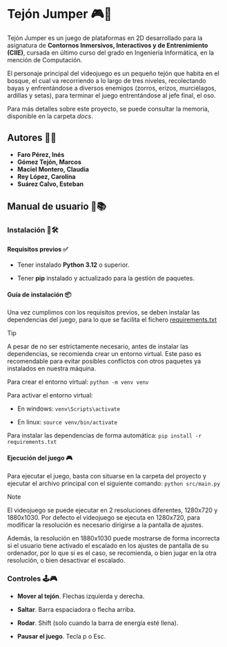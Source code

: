 # Tejón Jumper 🎮🚀

Tejón Jumper es un juego de plataformas en 2D desarrollado para la asignatura de **Contornos Inmersivos, Interactivos y de Entrenimiento (CIIE)**, cursada en último curso del grado en Ingeniería Informática, en la mención de Computación.

El personaje principal del videojuego es un pequeño tejón que habita en el bosque, el cual va recorriendo a lo largo de tres niveles, recolectando bayas y enfrentándose a diversos enemigos (zorros, erizos, murciélagos, ardillas y setas), para terminar el juego entrentándose al jefe final, el oso.

Para más detalles sobre este proyecto, se puede consultar la memoria, disponible en la carpeta _docs_.

## Autores 💪👥

- **Faro Pérez, Inés**
- **Gómez Tejón, Marcos**
- **Maciel Montero, Claudia**
- **Rey López, Carolina**
- **Suárez Calvo, Esteban**

## Manual de usuario 📝📚

### Instalación 🔧🛠️

#### Requisitos previos ✅

- Tener instalado **Python 3.12** o superior.

- Tener **pip** instalado y actualizado para la gestión de paquetes.

#### Guía de instalación 📦

Una vez cumplimos con los requisitos previos, se deben instalar las dependencias del juego, para lo que se facilita el fichero [requirements.txt](requirements.txt)

>[!TIP]
>
>A pesar de no ser estrictamente necesario, antes de instalar las dependencias, se recomienda crear un entorno virtual. Este paso es recomendable para evitar posibles conflictos con otros paquetes ya instalados en nuestra máquina.

Para crear el entorno virtual: `python -m venv venv`

Para activar el entorno virtual:

- En windows: `venv\Scripts\activate`

- En linux: `source venv/bin/activate`

Para instalar las dependencias de forma automática: `pip install -r requirements.txt`

#### Ejecución del juego 🎮

Para ejecutar el juego, basta con situarse en la carpeta del proyecto y ejecutar el archivo principal con el siguiente comando: `python src/main.py`

> [!NOTE]
>
> El videojuego se puede ejecutar en 2 resoluciones diferentes, 1280x720 y 1880x1030. Por defecto el videojuego se ejecuta en 1280x720, para modificar la resolución es necesario dirigirse a la pantalla de ajustes.
>
> Además, la resolución en 1880x1030 puede mostrarse de forma incorrecta si el usuario tiene activado el escalado en los ajustes de pantalla de su ordenador, por lo que si es el caso, se recomienda, o bien jugar en la otra resolución, o bien desactivar el escalado.

### Controles 🕹️🎮

- **Mover al tejón**. Flechas izquierda y derecha.

- **Saltar**. Barra espaciadora o flecha arriba.

- **Rodar**. Shift (solo cuando la barra de energía esté llena).

- **Pausar el juego**. Tecla p o Esc.

